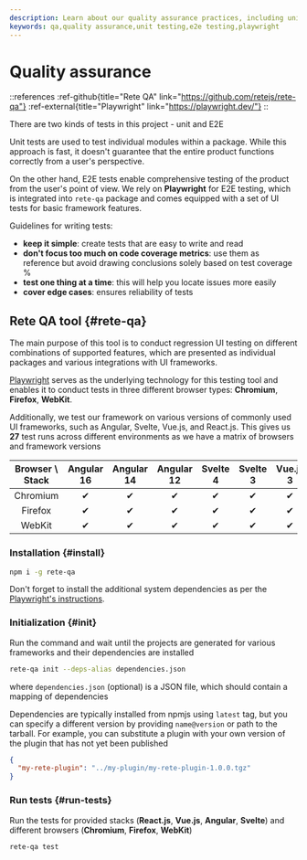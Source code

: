 ```yaml
---
description: Learn about our quality assurance practices, including unit and E2E testing. We rely on Playwright for comprehensive testing from the user's perspective
keywords: qa,quality assurance,unit testing,e2e testing,playwright
---
```


# Quality assurance

::references
:ref-github{title="Rete QA" link="https://github.com/retejs/rete-qa"}
:ref-external{title="Playwright" link="https://playwright.dev/"}
::

There are two kinds of tests in this project - unit and E2E

Unit tests are used to test individual modules within a package. While this approach is fast, it doesn't guarantee that the entire product functions correctly from a user's perspective.

On the other hand, E2E tests enable comprehensive testing of the product from the user's point of view. We rely on **Playwright** for E2E testing, which is integrated into `rete-qa` package and comes equipped with a set of UI tests for basic framework features.

Guidelines for writing tests:

- **keep it simple**: create tests that are easy to write and read
- **don't focus too much on code coverage metrics**: use them as reference but avoid drawing conclusions solely based on test coverage %
- **test one thing at a time**: this will help you locate issues more easily
- **cover edge cases**: ensures reliability of tests

## Rete QA tool {#rete-qa}

The main purpose of this tool is to conduct regression UI testing on different combinations of supported features, which are presented as individual packages and various integrations with UI frameworks.

[Playwright](https://playwright.dev) serves as the underlying technology for this testing tool and enables it to conduct tests in three different browser types: **Chromium**, **Firefox**, **WebKit**.

Additionally, we test our framework on various versions of commonly used UI frameworks, such as Angular, Svelte, Vue.js, and React.js. This gives us **27** test runs across different environments as we have a matrix of browsers and framework versions

| Browser \ Stack | Angular 16 | Angular 14 | Angular 12 | Svelte 4 | Svelte 3 | Vue.js 3 | Vue.js 2 | React.js 18 | React.js 16 |
| :-------------: | :--------: | :--------: | :--------: | :------: | :------: | :------: | :------: | :---------: | :---------: |
|    Chromium     |     ✔      |     ✔      |     ✔      |    ✔     |    ✔     |    ✔     |    ✔     |      ✔      |      ✔      |
|     Firefox     |     ✔      |     ✔      |     ✔      |    ✔     |    ✔     |    ✔     |    ✔     |      ✔      |      ✔      |
|     WebKit      |     ✔      |     ✔      |     ✔      |    ✔     |    ✔     |    ✔     |    ✔     |      ✔      |      ✔      |

### Installation {#install}

```bash
npm i -g rete-qa
```

Don't forget to install the additional system dependencies as per the [Playwright's instructions](https://playwright.dev/docs/ci#introduction).

### Initialization {#init}

Run the command and wait until the projects are generated for various frameworks and their dependencies are installed

```bash
rete-qa init --deps-alias dependencies.json
```

where `dependencies.json` (optional) is a JSON file, which should contain a mapping of dependencies

Dependencies are typically installed from npmjs using `latest` tag, but you can specify a different version by providing `name@version` or path to the tarball. For example, you can substitute a plugin with your own version of the plugin that has not yet been published

```json
{
  "my-rete-plugin": "../my-plugin/my-rete-plugin-1.0.0.tgz"
}
```

### Run tests {#run-tests}

Run the tests for provided stacks (**React.js**, **Vue.js**, **Angular**, **Svelte**) and different browsers (**Chromium**, **Firefox**, **WebKit**)

```bash
rete-qa test
```
